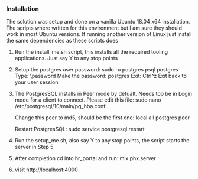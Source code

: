### Installation

The solution was setup and done on a vanilla Ubuntu 18.04 x64 installation. The scripts where written for this environment 
but I am sure they should work in most Ubuntu versions. If running another version of Linux just install the same dependencies 
as these scripts does

1. Run the install_me.sh script, this installs all the required tooling applications. Just say Y to any stop points
2. Setup the postgres user password:
   sudo -u postgres psql postgres
   Type: \password
   Make the password: postgres
   Exit: Ctrl^z
   Exit back to your user session
3. The PostgresSQL installs in Peer mode by defualt. Needs too be in Login mode for a client to connect. 
   Please edit this file: 
   sudo nano /etc/postgresql/10/main/pg_hba.conf 
   
   Change this peer to md5, should be the first one:
   local   all             postgres                                peer
   
   Restart PostgresSQL:
   sudo service postgresql restart
4. Run the setup_me.sh, also say Y to any stop points, the script starts the server in Step 5
5. After completion cd into hr_portal and run:
    mix phx.server
6. visit http://localhost:4000

